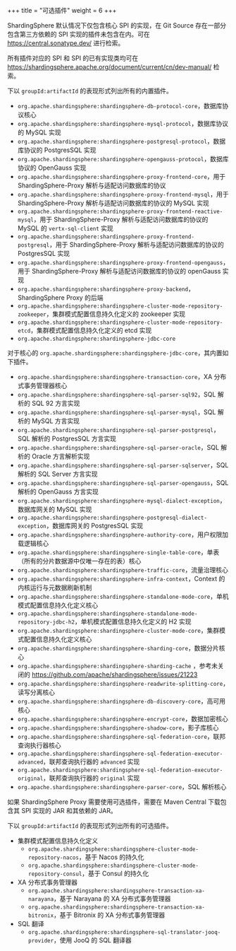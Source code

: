 +++
title = "可选插件"
weight = 6
+++

ShardingSphere 默认情况下仅包含核心 SPI 的实现，在 Git Source 存在一部分包含第三方依赖的 SPI
实现的插件未包含在内。可在 https://central.sonatype.dev/ 进行检索。

所有插件对应的 SPI 和 SPI 的已有实现类均可在 https://shardingsphere.apache.org/document/current/cn/dev-manual/ 检索。

下以 `groupId:artifactId` 的表现形式列出所有的内置插件。

- `org.apache.shardingsphere:shardingsphere-db-protocol-core`，数据库协议核心
- `org.apache.shardingsphere:shardingsphere-mysql-protocol`，数据库协议的 MySQL 实现
- `org.apache.shardingsphere:shardingsphere-postgresql-protocol`，数据库协议的 PostgresSQL 实现
- `org.apache.shardingsphere:shardingsphere-opengauss-protocol`，数据库协议的 OpenGauss 实现
- `org.apache.shardingsphere:shardingsphere-proxy-frontend-core`，用于 ShardingSphere-Proxy 解析与适配访问数据库的协议
- `org.apache.shardingsphere:shardingsphere-proxy-frontend-mysql`，用于 ShardingSphere-Proxy 解析与适配访问数据库的协议的 MySQL 实现
- `org.apache.shardingsphere:shardingsphere-proxy-frontend-reactive-mysql`，用于 ShardingSphere-Proxy 解析与适配访问数据库的协议的 MySQL 的 `vertx-sql-client` 实现
- `org.apache.shardingsphere:shardingsphere-proxy-frontend-postgresql`，用于 ShardingSphere-Proxy 解析与适配访问数据库的协议的 PostgresSQL 实现
- `org.apache.shardingsphere:shardingsphere-proxy-frontend-opengauss`，用于 ShardingSphere-Proxy 解析与适配访问数据库的协议的 openGauss 实现
- `org.apache.shardingsphere:shardingsphere-proxy-backend`，ShardingSphere Proxy 的后端
- `org.apache.shardingsphere:shardingsphere-cluster-mode-repository-zookeeper`，集群模式配置信息持久化定义的 zookeeper 实现 
- `org.apache.shardingsphere:shardingsphere-cluster-mode-repository-etcd`，集群模式配置信息持久化定义的 etcd 实现
- `org.apache.shardingsphere:shardingsphere-jdbc-core`

对于核心的 `org.apache.shardingsphere:shardingsphere-jdbc-core`，其内置如下插件。

- `org.apache.shardingsphere:shardingsphere-transaction-core`，XA 分布式事务管理器核心
- `org.apache.shardingsphere:shardingsphere-sql-parser-sql92`，SQL 解析的 SQL 92 方言实现
- `org.apache.shardingsphere:shardingsphere-sql-parser-mysql`，SQL 解析的 MySQL 方言实现
- `org.apache.shardingsphere:shardingsphere-sql-parser-postgresql`，SQL 解析的 PostgresSQL 方言实现
- `org.apache.shardingsphere:shardingsphere-sql-parser-oracle`，SQL 解析的 Oracle 方言解析实现
- `org.apache.shardingsphere:shardingsphere-sql-parser-sqlserver`，SQL 解析的 SQL Server 方言实现
- `org.apache.shardingsphere:shardingsphere-sql-parser-opengauss`，SQL 解析的 OpenGauss 方言实现
- `org.apache.shardingsphere:shardingsphere-mysql-dialect-exception`， 数据库网关的 MySQL 实现
- `org.apache.shardingsphere:shardingsphere-postgresql-dialect-exception`，数据库网关的 PostgresSQL 实现
- `org.apache.shardingsphere:shardingsphere-authority-core`，用户权限加载逻辑核心
- `org.apache.shardingsphere:shardingsphere-single-table-core`，单表（所有的分片数据源中仅唯一存在的表）核心
- `org.apache.shardingsphere:shardingsphere-traffic-core`，流量治理核心
- `org.apache.shardingsphere:shardingsphere-infra-context`，Context 的内核运行与元数据刷新机制
- `org.apache.shardingsphere:shardingsphere-standalone-mode-core`，单机模式配置信息持久化定义核心
- `org.apache.shardingsphere:shardingsphere-standalone-mode-repository-jdbc-h2`，单机模式配置信息持久化定义的 H2 实现
- `org.apache.shardingsphere:shardingsphere-cluster-mode-core`，集群模式配置信息持久化定义核心
- `org.apache.shardingsphere:shardingsphere-sharding-core`，数据分片核心
- `org.apache.shardingsphere:shardingsphere-sharding-cache`
  ，参考未关闭的 https://github.com/apache/shardingsphere/issues/21223
- `org.apache.shardingsphere:shardingsphere-readwrite-splitting-core`，读写分离核心
- `org.apache.shardingsphere:shardingsphere-db-discovery-core`，高可用核心
- `org.apache.shardingsphere:shardingsphere-encrypt-core`，数据加密核心
- `org.apache.shardingsphere:shardingsphere-shadow-core`，影子库核心
- `org.apache.shardingsphere:shardingsphere-sql-federation-core`，联邦查询执行器核心
- `org.apache.shardingsphere:shardingsphere-sql-federation-executor-advanced`，联邦查询执行器的 `advanced` 实现
- `org.apache.shardingsphere:shardingsphere-sql-federation-executor-original`，联邦查询执行器的 `original` 实现
- `org.apache.shardingsphere:shardingsphere-parser-core`，SQL 解析核心

如果 ShardingSphere Proxy 需要使用可选插件，需要在 Maven Central 下载包含其 SPI 实现的 JAR 和其依赖的 JAR。

下以 `groupId:artifactId` 的表现形式列出所有的可选插件。

- 集群模式配置信息持久化定义
  - `org.apache.shardingsphere:shardingsphere-cluster-mode-repository-nacos`，基于 Nacos 的持久化
  - `org.apache.shardingsphere:shardingsphere-cluster-mode-repository-consul`，基于 Consul 的持久化
- XA 分布式事务管理器
  - `org.apache.shardingsphere:shardingsphere-transaction-xa-narayana`，基于 Narayana 的 XA 分布式事务管理器
  - `org.apache.shardingsphere:shardingsphere-transaction-xa-bitronix`，基于 Bitronix 的 XA 分布式事务管理器
- SQL 翻译
  - `org.apache.shardingsphere:shardingsphere-sql-translator-jooq-provider`，使用 JooQ 的 SQL 翻译器
